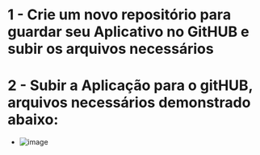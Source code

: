 # 1 - Crie um novo repositório para guardar seu Aplicativo no GitHUB e subir os arquivos necessários
# 2 - Subir a Aplicação para o gitHUB, arquivos necessários demonstrado abaixo:
- ![image](https://github.com/user-attachments/assets/df30b0f7-2f98-44c2-a9e6-e995276599b2)

